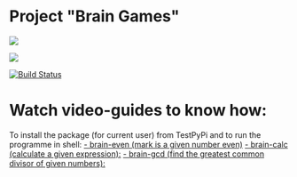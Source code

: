 # Project "Brain Games"

<a href="https://codeclimate.com/github/QQpy3ko/project-lvl1-s566/maintainability"><img src="https://api.codeclimate.com/v1/badges/0af9b95d6f7a8eeb0579/maintainability" /></a>

<a href="https://codeclimate.com/github/QQpy3ko/project-lvl1-s566/test_coverage"><img src="https://api.codeclimate.com/v1/badges/0af9b95d6f7a8eeb0579/test_coverage" /></a>

[![Build Status](https://travis-ci.org/QQpy3ko/project-lvl1-s566.svg?branch=master)](https://travis-ci.org/QQpy3ko/project-lvl1-s566)


# Watch video-guides to know how:

To install the package (for current user) from TestPyPi and to run the programme in shell:
<a href="http://showterm.io/0a7707e184145a4250a37">- brain-even (mark is a given number even)</a>
<a href="http://showterm.io/f421e0bd5213594feba76">- brain-calc (calculate a given expression):</a>
<a href="http://showterm.io/5124998740fb1fca14d95">- brain-gcd (find the greatest common divisor of given numbers):</a>